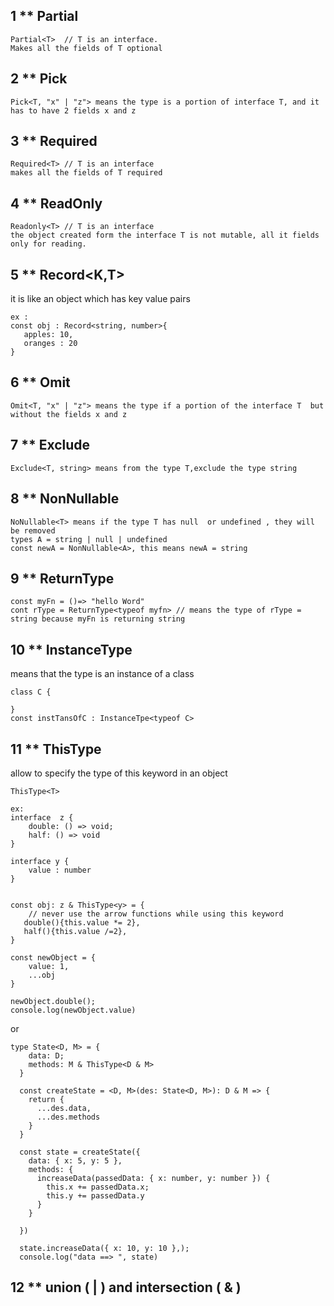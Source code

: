 ## 1 \*\* Partial

```
Partial<T>  // T is an interface.
Makes all the fields of T optional
```

## 2 \*\* Pick

```
Pick<T, "x" | "z"> means the type is a portion of interface T, and it has to have 2 fields x and z
```

## 3 \*\* Required

```
Required<T> // T is an interface
makes all the fields of T required
```

## 4 \*\* ReadOnly

```
Readonly<T> // T is an interface
the object created form the interface T is not mutable, all it fields only for reading.
```

## 5 \*\* Record<K,T>

it is like an object which has key value pairs

```
ex :
const obj : Record<string, number>{
   apples: 10,
   oranges : 20
}
```

## 6 \*\* Omit

```
Omit<T, "x" | "z"> means the type if a portion of the interface T  but without the fields x and z
```

## 7 \*\* Exclude

```
Exclude<T, string> means from the type T,exclude the type string
```

## 8 \*\* NonNullable

```
NoNullable<T> means if the type T has null  or undefined , they will be removed
types A = string | null | undefined
const newA = NonNullable<A>, this means newA = string
```

## 9 \*\* ReturnType

```
const myFn = ()=> "hello Word"
cont rType = ReturnType<typeof myfn> // means the type of rType = string because myFn is returning string
```

## 10 \*\* InstanceType

means that the type is an instance of a class

```
class C {

}
const instTansOfC : InstanceTpe<typeof C>

```

## 11 \*\* ThisType

allow to specify the type of this keyword in an object

```
ThisType<T>

ex:
interface  z {
    double: () => void;
    half: () => void
}

interface y {
    value : number
}


const obj: z & ThisType<y> = {
    // never use the arrow functions while using this keyword
   double(){this.value *= 2},
   half(){this.value /=2},
}

const newObject = {
    value: 1,
    ...obj
}

newObject.double();
console.log(newObject.value)
```

or

```
type State<D, M> = {
    data: D;
    methods: M & ThisType<D & M>
  }

  const createState = <D, M>(des: State<D, M>): D & M => {
    return {
      ...des.data,
      ...des.methods
    }
  }

  const state = createState({
    data: { x: 5, y: 5 },
    methods: {
      increaseData(passedData: { x: number, y: number }) {
        this.x += passedData.x;
        this.y += passedData.y
      }
    }

  })

  state.increaseData({ x: 10, y: 10 },);
  console.log("data ==> ", state)
```

## 12 \*\* union ( | ) and intersection ( & )

